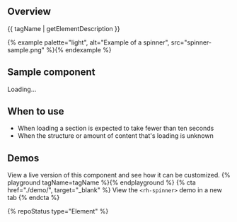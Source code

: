 ## Overview
{{ tagName | getElementDescription }}

{% example palette="light",
           alt="Example of a spinner",
           src="spinner-sample.png" %}{% endexample %}



## Sample component
<rh-spinner>Loading...</rh-spinner>



## When to use
  - When loading a section is expected to take fewer than ten seconds
  - When the structure or amount of content that's loading is unknown


## Demos
  View a live version of this component and see how it can be customized.
  {% playground tagName=tagName %}{% endplayground %}
  {% cta href="./demo/", target="_blank" %}
    View the `<rh-spinner>` demo in a new tab
  {% endcta %}


{% repoStatus type="Element" %}

